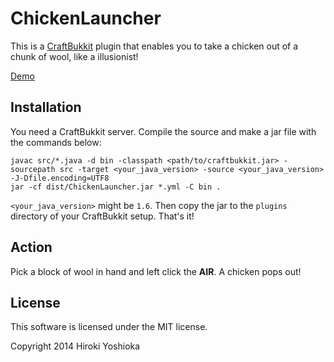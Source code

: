 ChickenLauncher
===============

This is a [CraftBukkit](http://dl.bukkit.org/) plugin that enables you to take a chicken out of a chunk of wool, like a illusionist!

[Demo](http://youtu.be/IHxXTrZ6i-M)

Installation
------------

You need a CraftBukkit server. Compile the source and make a jar file with the commands below:

    javac src/*.java -d bin -classpath <path/to/craftbukkit.jar> -sourcepath src -target <your_java_version> -source <your_java_version> -J-Dfile.encoding=UTF8
    jar -cf dist/ChickenLauncher.jar *.yml -C bin .

`<your_java_version>` might be `1.6`. Then copy the jar to the `plugins` directory of your CraftBukkit setup. That's it!

Action
------

Pick a block of wool in hand and left click the **AIR**. A chicken pops out!

License
-------

This software is licensed under the MIT license.

Copyright 2014 Hiroki Yoshioka

